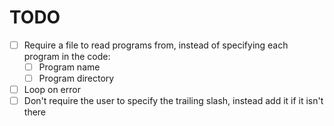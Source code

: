 # TODO

- [ ] Require a file to read programs from, instead of specifying each program in the code:
  - [ ] Program name
  - [ ] Program directory
- [ ] Loop on error
- [ ] Don't require the user to specify the trailing slash, instead add it if it isn't there
